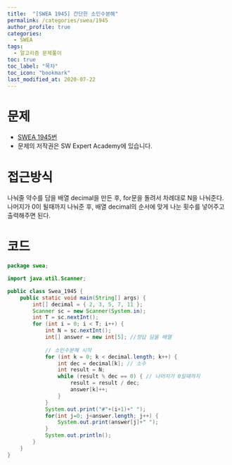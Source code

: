 ```yaml
---
title:  "[SWEA 1945] 간단한 소인수분해"
permalink: /categories/swea/1945
author_profile: true
categories:
  - SWEA
tags:
  - 알고리즘 문제풀이
toc: true
toc_label: "목차"
toc_icon: "bookmark"
last_modified_at: 2020-07-22
--- 
```


# 문제  
* [SWEA 1945번](https://swexpertacademy.com/main/code/problem/problemDetail.do?contestProbId=AV5Pl0Q6ANQDFAUq)
* 문제의 저작권은 SW Expert Academy에 있습니다. 

# 접근방식
나눠줄 약수를 담을 배열 decimal을 만든 후, for문을 돌려서 차례대로 N을 나눠준다.  
나머지가 0이 될때까지 나눠준 후, 배열 decimal의 순서에 맞게 나눈 횟수를 넣어주고 출력해주면 된다.  

# 코드
```java
package swea;

import java.util.Scanner;

public class Swea_1945 {
    public static void main(String[] args) {
        int[] decimal = { 2, 3, 5, 7, 11 };
        Scanner sc = new Scanner(System.in);
        int T = sc.nextInt();
        for (int i = 0; i < T; i++) {
            int N = sc.nextInt();
            int[] answer = new int[5]; //정답 담을 배열
             
            // 소인수분해 시작
            for (int k = 0; k < decimal.length; k++) {
                int dec = decimal[k]; // 소수
                int result = N;
                while (result % dec == 0) { // 나머지가 0일때까지
                    result = result / dec;
                    answer[k]++;
                }
            }
            System.out.print("#"+(i+1)+" ");
            for(int j=0; j<answer.length; j++) {
                System.out.print(answer[j]+" ");
            }
            System.out.println();
        }
    }
}
```